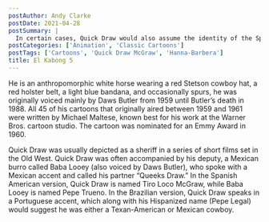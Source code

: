 ```yaml
---
postAuthor: Andy Clarke
postDate: 2021-04-28
postSummary: |
  In certain cases, Quick Draw would also assume the identity of the Spanish masked vigilante El Kabong (a spoof of Zorro). His introduction went as follows—“Of all the heroes in legend and song, there’s none as brave as El Kabong.”
postCategories: ['Animation', 'Classic Cartoons']
postTags: ['Cartoons', 'Quick Draw McGraw', 'Hanna-Barbera']
title: El Kabong 5
---
```

<p>He is an anthropomorphic white horse wearing a red Stetson cowboy hat, a red holster belt, a light blue bandana, and occasionally spurs, he was originally voiced mainly by Daws Butler from 1959 until Butler&#8217;s death in 1988. All 45 of his cartoons that originally aired between 1959 and 1961 were written by Michael Maltese, known best for his work at the Warner Bros. cartoon studio. The cartoon was nominated for an Emmy Award in 1960.</p>

 <p>Quick Draw was usually depicted as a sheriff in a series of short films set in the Old West. Quick Draw was often accompanied by his deputy, a Mexican burro called Baba Looey (also voiced by Daws Butler), who spoke with a Mexican accent and called his partner &#8220;Queeks Draw.&#8221; In the Spanish American version, Quick Draw is named Tiro Loco McGraw, while Baba Looey is named Pepe Trueno. In the Brazilian version, Quick Draw speaks in a Portuguese accent, which along with his Hispanized name (Pepe Legal) would suggest he was either a Texan-American or Mexican cowboy.</p>